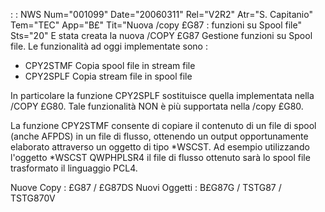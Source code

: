  :  : NWS Num="001099" Date="20060311" Rel="V2R2" Atr="S. Capitanio" Tem="TEC" App="B£" Tit="Nuova /copy £G87 :  funzioni su Spool file" Sts="20"
E stata creata la nuova /COPY £G87 Gestione funzioni su Spool file.
Le funzionalità ad oggi implementate sono : 
- CPY2STMF  Copia spool file in stream file
- CPY2SPLF  Copia stream file in spool file

In particolare la funzione CPY2SPLF sostituisce quella implementata nella /COPY £G80. Tale funzionalità NON è più supportata nella /copy £G80.

La funzione CPY2STMF consente di copiare il contenuto di un file di spool (anche AFPDS) in un file
di flusso, ottenendo un output opportunamente elaborato attraverso un oggetto di tipo *WSCST.
Ad esempio utilizzando l'oggetto *WSCST QWPHPLSR4 il file di flusso ottenuto sarà lo spool file trasformato il linguaggio PCL4.

Nuove Copy :  £G87 / £G87DS
Nuovi Oggetti :  B£G87G / TSTG87 / TSTG870V
